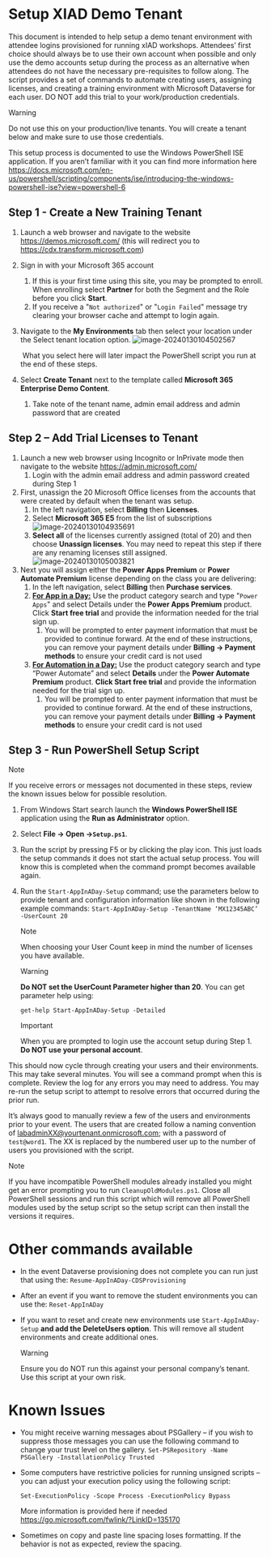 # Setup XIAD Demo Tenant

This document is intended to help setup a demo tenant environment with attendee logins provisioned for running xIAD workshops. Attendees’ first choice should always be to use their own account when possible and only use the demo accounts setup during the process as an alternative when attendees do not have the necessary pre-requisites to follow along. The script provides a set of commands to automate creating users, assigning licenses, and creating a training environment with Microsoft Dataverse for each user. DO NOT add this trial to your work/production credentials. 



> [!WARNING]
>
> Do not use this on your production/live tenants. You will create a tenant below and make sure to use those credentials.



This setup process is documented to use the Windows PowerShell ISE application. If you aren’t familiar with it you can find more information here https://docs.microsoft.com/en-us/powershell/scripting/components/ise/introducing-the-windows-powershell-ise?view=powershell-6 

## Step 1 - Create a New Training Tenant

1. Launch a web browser and navigate to the website https://demos.microsoft.com/ (this will redirect you to https://cdx.transform.microsoft.com) 

2. Sign in with your Microsoft 365 account

   1. If this is your first time using this site, you may be prompted to enroll. When enrolling select **Partner** for both the Segment and the Role before you click **Start**.
   2. If you receive a "`Not authorized`" or "`Login Failed`" message try clearing your browser cache and attempt to login again.

3. Navigate to the **My Environments** tab then select your location under the Select tenant location option. 
   ![image-20240130104502567](./img/image-20240130104502567.png)

   ​	What you select here will later impact the PowerShell script you run at the end of these steps.

4. Select **Create Tenant** next to the template called **Microsoft 365 Enterprise Demo Content**.

   1. Take note of the tenant name, admin email address and admin password that are created

## Step 2 – Add Trial Licenses to Tenant 

1. Launch a new web browser using Incognito or InPrivate mode then navigate to the website https://admin.microsoft.com/
   1. Login with the admin email address and admin password created during Step 1
2. First, unassign the 20 Microsoft Office licenses from the accounts that were created by default when the tenant was setup.
   1. In the left navigation, select **Billing** then **Licenses**. 
   2. Select **Microsoft 365 E5** from the list of subscriptions
      ![image-20240130104935691](./img/image-20240130104935691.png)
   4. **Select all** of the licenses currently assigned (total of 20) and then choose **Unassign licenses**. You may need to repeat this step if there are any renaming licenses still assigned.
      ![image-20240130105003821](./img/image-20240130105003821.png)
3. Next you will assign either the **Power Apps Premium** or **Power Automate Premium** license depending on the class you are delivering:
   1. In the left navigation, select **Billing** then **Purchase services**. 
   2. **<u>For App in a Day:</u>** Use the product category search and type "`Power Apps`" and select Details under the **Power Apps Premium** product. Click **Start free trial** and provide the information needed for the trial sign up.
      1. You will be prompted to enter payment information that must be provided to continue forward. At the end of these instructions, you can remove your payment details under **Billing -> Payment methods** to ensure your credit card is not used 
   3. <u>**For Automation in a Day:**</u> Use the product category search and type “Power Automate” and select **Details** under the **Power Automate Premium** product. **Click Start free trial** and provide the information needed for the trial sign up. 
      1. You will be prompted to enter payment information that must be provided to continue forward. At the end of these instructions, you can remove your payment details under **Billing -> Payment methods** to ensure your credit card is not used

## Step 3 - Run PowerShell Setup Script

> [!NOTE]
>
> If you receive errors or messages not documented in these steps, review the known issues below for possible resolution.

1. From Windows Start search launch the **Windows PowerShell ISE** application using the **Run as Administrator** option.

2. Select **File -> Open ->`Setup.ps1`**.

3. Run the script by pressing F5 or by clicking the play icon. This just loads the setup commands it does not start the actual setup process. You will know this is completed when the command prompt becomes available again.

4. Run the `Start-AppInADay-Setup` command; use the parameters below to provide tenant and configuration information like shown in the following example commands:
   `Start-AppInADay-Setup -TenantName ‘MX12345ABC’ -UserCount 20`

   > [!NOTE]
   >
   > When choosing your User Count keep in mind the number of licenses you have available. 

   > [!WARNING]
   >
   > **Do NOT set the UserCount Parameter higher than 20**. You can get parameter help using: 
   >
   > `get-help Start-AppInADay-Setup -Detailed`

   > [!IMPORTANT]
   >
   > When you are prompted to login use the account setup during Step 1. **Do NOT use your personal account**.

This should now cycle through creating your users and their environments. This may take several minutes. You will see a command prompt when this is complete. Review the log for any errors you may need to address. You may re-run the setup script to attempt to resolve errors that occurred during the prior run.

It’s always good to manually review a few of the users and environments prior to your event. The users that are created follow a naming convention of labadminXX@yourtenant.onmicrosoft.com; with a password of `test@word1`. The XX is replaced by the numbered user up to the number of users you provisioned with the script.

> [!NOTE]
>
> If you have incompatible PowerShell modules already installed you might get an error prompting you to run `CleanupOldModules.ps1`. Close all PowerShell sessions and run this script which will remove all PowerShell modules used by the setup script so the setup script can then install the versions it requires.



# Other commands available

- In the event Dataverse provisioning does not complete you can run just that using the:
  `Resume-AppInADay-CDSProvisioning`

- After an event if you want to remove the student environments you can use the:
  `Reset-AppInADay`
  
- If you want to reset and create new environments use `Start-AppInADay-Setup` **and add the DeleteUsers option**. This will remove all student environments and create additional ones. 

  > [!WARNING]
  >
  > Ensure you do NOT run this against your personal company’s tenant. Use this script at your own risk.

  

# Known Issues

- You might receive warning messages about PSGallery – if you wish to suppress those messages you can use the following command to change your trust level on the gallery. 
  `Set-PSRepository -Name PSGallery -InstallationPolicy Trusted`

- Some computers have restrictive policies for running unsigned scripts – you can adjust your execution policy using the following script:

  `Set-ExecutionPolicy -Scope Process -ExecutionPolicy Bypass` 

  More information is provided here if needed https://go.microsoft.com/fwlink/?LinkID=135170

- Sometimes on copy and paste line spacing loses formatting. If the behavior is not as expected, review the spacing.
